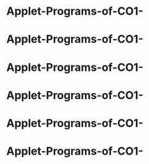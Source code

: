 # Applet-Programs-of-CO1-
# Applet-Programs-of-CO1-
# Applet-Programs-of-CO1-
# Applet-Programs-of-CO1-
# Applet-Programs-of-CO1-
# Applet-Programs-of-CO1-
